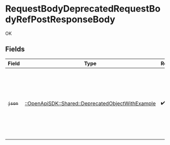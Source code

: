 # RequestBodyDeprecatedRequestBodyRefPostResponseBody

OK


## Fields

| Field                                                                                                                   | Type                                                                                                                    | Required                                                                                                                | Description                                                                                                             | Example                                                                                                                 |
| ----------------------------------------------------------------------------------------------------------------------- | ----------------------------------------------------------------------------------------------------------------------- | ----------------------------------------------------------------------------------------------------------------------- | ----------------------------------------------------------------------------------------------------------------------- | ----------------------------------------------------------------------------------------------------------------------- |
| ~~`json`~~                                                                                                              | [::OpenApiSDK::Shared::DeprecatedObjectWithExample](../../models/shared/deprecatedobjectwithexample.md)                 | :heavy_check_mark:                                                                                                      | : warning: ** DEPRECATED **: This will be removed in a future release, please migrate away from it as soon as possible. | {<br/>"str": "testvalue"<br/>}                                                                                          |